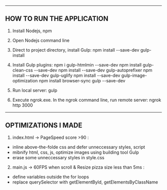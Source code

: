 --------------------------
HOW TO RUN THE APPLICATION
--------------------------
1. Install Nodejs, npm

2. Open Nodejs command line

3. Direct to project directory, install Gulp:
npm install --save-dev gulp-install

4. Install Gulp plugins:
npm i gulp-htmlmin --save-dev
npm install gulp-clean-css --save-dev 
npm install --save-dev gulp-autoprefixer
npm install --save-dev gulp-uglify
npm install --save-dev gulp-image-optimization
npm install browser-sync gulp --save-dev

5. Run local server:
gulp

6. Execute ngrok.exe. In the ngrok command line, run remote server:
ngrok http 3000

--------------------
OPTIMIZATIONS I MADE
--------------------
1. index.html -> PageSpeed score >90 : 
- inline above-the-folde css and defer unneccessary styles, script
- mibnify html, css, js, optimize images using building tool Gulp
- erase some unneccessary styles in style.css

2. main.js -> 60FPS when scroll & Resize pizza size less than 5ms : 
- define variables outside the for loops
- replace querySelector with getElementById, getElementsByClassName

 
